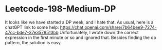 # Leetcode-198-Medium-DP
It looks like we have started a DP week, and I hate that. As usual, here is a chatGPT link to some help: https://chat.openai.com/share/7b64bee9-7274-47cc-bde7-37e3578513bb Unfortunately, I wrote down the correct expression in the first minute or so and ignored that. Besides finding the dp pattern, the solution is easy
